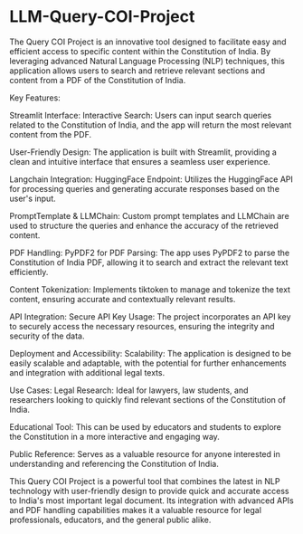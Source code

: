 # LLM-Query-COI-Project

The Query COI Project is an innovative tool designed to facilitate easy and efficient access to specific content within the Constitution of India. By leveraging advanced Natural Language Processing (NLP) techniques, this application allows users to search and retrieve relevant sections and content from a PDF of the Constitution of India.

Key Features:

Streamlit Interface:
Interactive Search: Users can input search queries related to the Constitution of India, and the app will return the most relevant content from the PDF.

User-Friendly Design: The application is built with Streamlit, providing a clean and intuitive interface that ensures a seamless user experience.

Langchain Integration:
HuggingFace Endpoint: Utilizes the HuggingFace API for processing queries and generating accurate responses based on the user's input.

PromptTemplate & LLMChain: Custom prompt templates and LLMChain are used to structure the queries and enhance the accuracy of the retrieved content.

PDF Handling:
PyPDF2 for PDF Parsing: The app uses PyPDF2 to parse the Constitution of India PDF, allowing it to search and extract the relevant text efficiently.

Content Tokenization: Implements tiktoken to manage and tokenize the text content, ensuring accurate and contextually relevant results.

API Integration:
Secure API Key Usage: The project incorporates an API key to securely access the necessary resources, ensuring the integrity and security of the data.

Deployment and Accessibility:
Scalability: The application is designed to be easily scalable and adaptable, with the potential for further enhancements and integration with additional legal texts.

Use Cases:
Legal Research: Ideal for lawyers, law students, and researchers looking to quickly find relevant sections of the Constitution of India.

Educational Tool: This can be used by educators and students to explore the Constitution in a more interactive and engaging way.

Public Reference: Serves as a valuable resource for anyone interested in understanding and referencing the Constitution of India.

This Query COI Project is a powerful tool that combines the latest in NLP technology with user-friendly design to provide quick and accurate access to India's most important legal document. Its integration with advanced APIs and PDF handling capabilities makes it a valuable resource for legal professionals, educators, and the general public alike.

